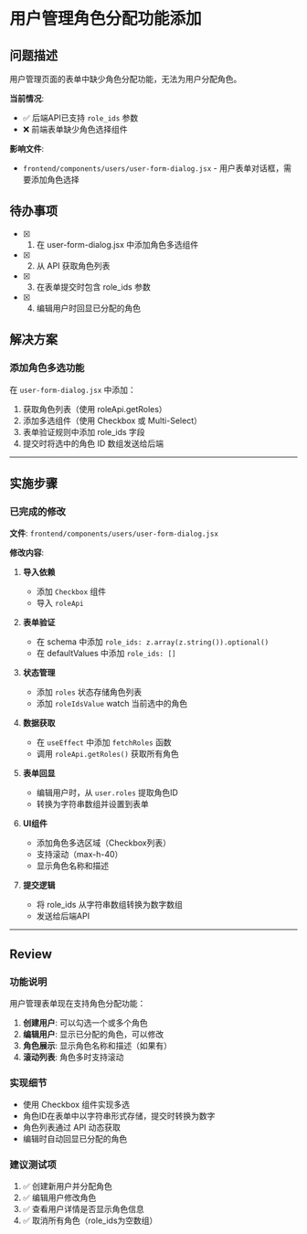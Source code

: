 # 用户管理角色分配功能添加

## 问题描述

用户管理页面的表单中缺少角色分配功能，无法为用户分配角色。

**当前情况**:
- ✅ 后端API已支持 `role_ids` 参数
- ❌ 前端表单缺少角色选择组件

**影响文件**:
- `frontend/components/users/user-form-dialog.jsx` - 用户表单对话框，需要添加角色选择

## 待办事项

- [x] 1. 在 user-form-dialog.jsx 中添加角色多选组件
- [x] 2. 从 API 获取角色列表
- [x] 3. 在表单提交时包含 role_ids 参数
- [x] 4. 编辑用户时回显已分配的角色

## 解决方案

### 添加角色多选功能

在 `user-form-dialog.jsx` 中添加：
1. 获取角色列表（使用 roleApi.getRoles）
2. 添加多选组件（使用 Checkbox 或 Multi-Select）
3. 表单验证规则中添加 role_ids 字段
4. 提交时将选中的角色 ID 数组发送给后端

---

## 实施步骤

### 已完成的修改

**文件**: `frontend/components/users/user-form-dialog.jsx`

**修改内容**:

1. **导入依赖**
   - 添加 `Checkbox` 组件
   - 导入 `roleApi`

2. **表单验证**
   - 在 schema 中添加 `role_ids: z.array(z.string()).optional()`
   - 在 defaultValues 中添加 `role_ids: []`

3. **状态管理**
   - 添加 `roles` 状态存储角色列表
   - 添加 `roleIdsValue` watch 当前选中的角色

4. **数据获取**
   - 在 `useEffect` 中添加 `fetchRoles` 函数
   - 调用 `roleApi.getRoles()` 获取所有角色

5. **表单回显**
   - 编辑用户时，从 `user.roles` 提取角色ID
   - 转换为字符串数组并设置到表单

6. **UI组件**
   - 添加角色多选区域（Checkbox列表）
   - 支持滚动（max-h-40）
   - 显示角色名称和描述

7. **提交逻辑**
   - 将 role_ids 从字符串数组转换为数字数组
   - 发送给后端API

---

## Review

### 功能说明

用户管理表单现在支持角色分配功能：

1. **创建用户**: 可以勾选一个或多个角色
2. **编辑用户**: 显示已分配的角色，可以修改
3. **角色展示**: 显示角色名称和描述（如果有）
4. **滚动列表**: 角色多时支持滚动

### 实现细节

- 使用 Checkbox 组件实现多选
- 角色ID在表单中以字符串形式存储，提交时转换为数字
- 角色列表通过 API 动态获取
- 编辑时自动回显已分配的角色

### 建议测试项

1. ✅ 创建新用户并分配角色
2. ✅ 编辑用户修改角色
3. ✅ 查看用户详情是否显示角色信息
4. ✅ 取消所有角色（role_ids为空数组）
